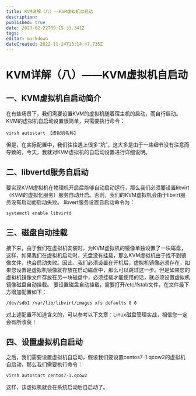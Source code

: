 ```yaml
---
title: KVM详解（八）——KVM虚拟机自启动
description: 
published: true
date: 2023-02-22T09:15:33.341Z
tags: 
editor: markdown
dateCreated: 2022-11-24T13:14:47.735Z
---
```


# KVM详解（八）——KVM虚拟机自启动
## 一、KVM虚拟机自启动简介
在有些场景下，我们需要设置KVM的虚拟机随着宿主机的启动，而自行启动。KVM的虚拟机自启动设置很简单，只需要执行命令：

`virsh autostart 【虚拟机名称】`

但是，在实际配置中，我们往往遇上很多“坑”，这大多是由于一些细节没有注意而导致的，今天，我就对KVM虚拟机的自启动设置进行详细说明。

## 二、libvertd服务自启动
要实现KVM虚拟机在物理机开启后能够自动启动运行，那么我们必须要设置libvirt（KVM的虚拟化服务）服务自动开启。否则，我们的KVM虚拟机会由于libvirt服务没有启动而启动失败。
libvert服务设置自启动命令为：

`systemctl enable libvirtd`

## 三、磁盘自动挂载
接下来，由于我们在虚拟机安装时，为KVM虚拟机的镜像单独设置了一块磁盘，这样，如果我们在虚拟机启动时，光盘没有挂载，那么KVM虚拟机由于找不到镜像文件，也会启动失败。因此，我们必须设置在开机后，虚拟机镜像必须存在，如果您设置是虚拟机镜像就存放在启动磁盘中，那么可以跳过这一步。但是如果您的虚拟机镜像文件存放在另一块磁盘中，必须挂载才能使用的话，就必须设置虚拟机镜像磁盘自动挂载。
要设置磁盘自动挂载，需要打开/etc/fstab文件，在文件最下方增加配置如下：

`/dev/sdb1 /var/lib/libvirt/images xfs defaults 0 0`

对上述配置不知道含义的，可以参考以下文章：Linux磁盘管理实战，相信您一定会有所收获！

## 四、设置虚拟机自启动
之后，我们需要设置虚拟机自启动，假设我们要设置centos7-1.qcow2的虚拟机自启动，那么我们需要执行命令：

`virsh autostart centos7-1.qcow2`

这样，该虚拟机就会在系统启动后自启动了。


